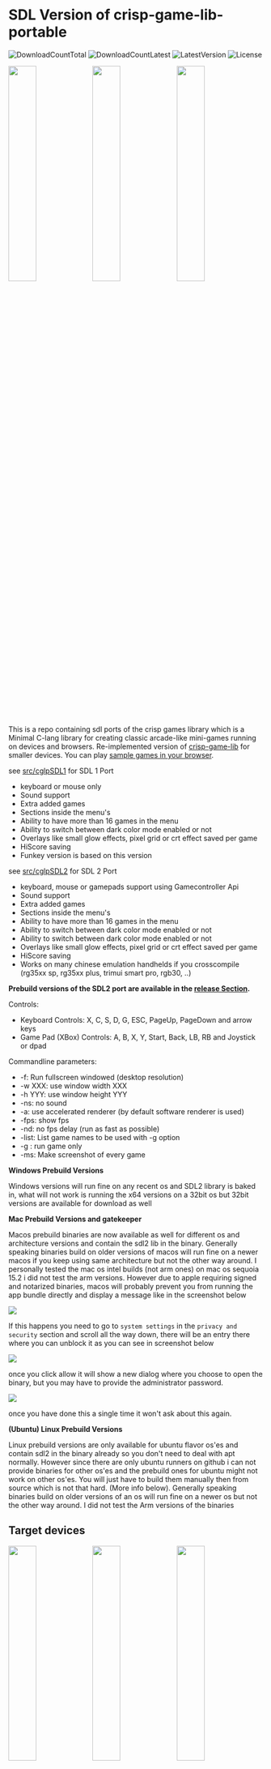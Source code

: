# SDL Version of crisp-game-lib-portable
![DownloadCountTotal](https://img.shields.io/github/downloads/joyrider3774/crisp-game-lib-portable-sdl/total?label=total%20downloads&style=plastic) ![DownloadCountLatest](https://img.shields.io/github/downloads/joyrider3774/crisp-game-lib-portable-sdl/latest/total?style=plastic) ![LatestVersion](https://img.shields.io/github/v/tag/joyrider3774/crisp-game-lib-portable-sdl?label=Latest%20version&style=plastic) ![License](https://img.shields.io/github/license/joyrider3774/crisp-game-lib-portable-sdl?style=plastic)

<img src="./docs/screenshotFunkeyRgnano.gif" width="33%"><img src="./docs/screenshotRGB30.gif" width="33%"><img src="./docs/screenshotTrimuiSmartPro.gif" width="33%">

This is a repo containing sdl ports of the crisp games library which is a Minimal C-lang library for creating classic arcade-like mini-games running on devices and browsers. 
Re-implemented version of [crisp-game-lib](https://github.com/abagames/crisp-game-lib) for smaller devices. You can play [sample games in your browser](https://abagames.github.io/crisp-game-lib-portable/build/).



see [src/cglpSDL1](https://github.com/joyrider3774/crisp-game-lib-portable-sdl/tree/main/src/cglpSDL1) for SDL 1 Port
- keyboard or mouse only
- Sound support
- Extra added games
- Sections inside the menu's
- Ability to have more than 16 games in the menu
- Ability to switch between dark color mode enabled or not
- Overlays like small glow effects, pixel grid or crt effect saved per game
- HiScore saving
- Funkey version is based on this version
  
see [src/cglpSDL2](https://github.com/joyrider3774/crisp-game-lib-portable-sdl/tree/main/src/cglpSDL2) for SDL 2 Port
- keyboard, mouse or gamepads support using Gamecontroller Api
- Sound support
- Extra added games
- Sections inside the menu's
- Ability to have more than 16 games in the menu
- Ability to switch between dark color mode enabled or not
- Ability to switch between dark color mode enabled or not
- Overlays like small glow effects, pixel grid or crt effect saved per game
- HiScore saving
- Works on many chinese emulation handhelds if you crosscompile (rg35xx sp, rg35xx plus, trimui smart pro, rgb30, ..)

**Prebuild versions of the SDL2 port are available in the [release Section](https://github.com/joyrider3774/crisp-game-lib-portable-sdl/releases/latest/).**

Controls:
- Keyboard Controls: X, C, S, D, G, ESC, PageUp, PageDown and arrow keys
- Game Pad (XBox) Controls: A, B, X, Y, Start, Back, LB, RB and Joystick or dpad

Commandline parameters:
- -f: Run fullscreen windowed (desktop resolution)
- -w XXX: use window width XXX
- -h YYY: use window height YYY
- -ns: no sound
- -a: use accelerated renderer (by default software renderer is used)
- -fps: show fps
- -nd: no fps delay (run as fast as possible)
- -list: List game names to be used with -g option
- -g <GAMENAME>: run game <GAMENAME> only
- -ms: Make screenshot of every game

**Windows Prebuild Versions**

Windows versions will run fine on any recent os and SDL2 library is baked in, what will not work is running the x64 versions on a 32bit os but 32bit versions are available for download as well

**Mac Prebuild Versions and gatekeeper**

Macos prebuild binaries are now available as well for different os and architecture versions and contain the sdl2 lib in the binary. Generally speaking binaries build on older versions of macos will run
fine on a newer macos if you keep using same architecture but not the other way around. I personally tested the mac os intel builds (not arm ones) on mac os sequoia 15.2 i did not test the arm versions.
However due to apple requiring signed and notarized binaries, macos will probably prevent you from running the app bundle directly and display a message like in the screenshot below

<img src="meta/mac_gatekeeper1.png">

If this happens you need to go to `system settings` in the `privacy and security` section and scroll all the way down, there will be an entry there where you can unblock it as you can see in 
screenshot below

<img src="meta/mac_gatekeeper2.png">

once you click allow it will show a new dialog where you choose to open the binary, but you may have to provide the administrator password. 

<img src="meta/mac_gatekeeper3.png">

once you have done this a single time it won't ask about this again.

**(Ubuntu) Linux Prebuild Versions**

Linux prebuild versions are only available for ubuntu flavor os'es and contain sdl2 in the binary already so you don't need to deal with apt normally. However since there are only ubuntu runners on github i can not provide binaries for other
os'es and the prebuild ones for ubuntu might not work on other os'es. You will just have to build them manually then from source which is not that hard. (More info below). Generally speaking binaries build on older versions of an os will run
fine on a newer os but not the other way around. I did not test the Arm versions of the binaries

## Target devices

<img src="./docs/screenshotM5StickCPlus.gif" width="33%"><img src="./docs/screenshotPlaydate.gif" width="33%"><img src="./docs/screenshotPyBadge.gif" width="33%">


- [M5StickC PLUS](https://docs.m5stack.com/en/core/m5stickc_plus)
- [M5Stack BASIC](http://docs.m5stack.com/en/core/basic)
- [Playdate](https://play.date/) (Download [crisp-games.pdx.zip](https://abagames.github.io/crisp-game-lib-portable/crisp-games.pdx.zip) and sideload a game.)
- [Adafruit PyBadge](https://learn.adafruit.com/adafruit-pybadge)
- [Arduboy](https://www.arduboy.com/)
- [ESP32-2432S028R](https://ja.aliexpress.com/item/1005004502250619.html)
- [ESPboy](https://www.espboy.com/)
- [Funkey](https://www.funkey-project.com/)
- [RG Nano](https://anbernic.com/products/rg-nano)
- [SDL 1 or 2 supported device](https://www.libsdl.org/)

## Sample game codes and reference

- [Sample game codes](https://github.com/abagames/crisp-game-lib-portable/tree/main/src/games)
- Reference
  - [Functions and variables](https://abagames.github.io/crisp-game-lib-portable/ref_document/html/cglp_8c.html)
  - [Structs and macros](https://abagames.github.io/crisp-game-lib-portable/ref_document/html/cglp_8h.html)
  - [2d vector functions](https://abagames.github.io/crisp-game-lib-portable/ref_document/html/vector_8c.html) ([macros](https://abagames.github.io/crisp-game-lib-portable/ref_document/html/vector_8h.html))

## How to write your own game

1. Copy [game_Template.c](https://raw.githubusercontent.com/abagames/crisp-game-lib-portable/main/src/games/game_Template.c) to `game[your game name].c`

1. Comment out other games in [menuGameList.c](https://github.com/abagames/crisp-game-lib-portable/blob/main/src/lib/menuGameList.c) and add `void addGame[your game name]();` and `addGame[your game name]()`

   ```
   ...(snip)...
   void addGameReflector();
   void addGame[your game name]();

   void addGames() {
     /*addGameThunder();
     ...(snip)...
     addGameReflector();*/
     addGame[your game name]();
   }
   ```

1. Write your own game in `game[your game name].c` and rename `void addGame_Template() {` to `void addGame[your game name]() {`

1. [Build for browser](#browser) and debug

1. Once the game is complete, revert other games that were commented out in [menuGameList.c](https://github.com/abagames/crisp-game-lib-portable/blob/main/src/lib/menuGameList.c) and build it for other devices

## Build for [target device]

### M5StickCPlus, M5Stack, PyBadge

1. Install [LovyanGFX library](https://github.com/lovyan03/LovyanGFX)

1. Create `cglp[target device]/` directory (e.g. `cglpM5StickCPlus/`)

1. Copy `cglp[target device].ino`, [./src/lib/\*](https://github.com/abagames/crisp-game-lib-portable/tree/main/src/lib) and [./src/games/\*](https://github.com/abagames/crisp-game-lib-portable/tree/main/src/games) files to the directory

   - [cglpM5StickCPlus.ino](https://github.com/abagames/crisp-game-lib-portable/blob/main/src/cglpM5StickCPlus/cglpM5StickCPlus.ino)
   - [cglpM5Stack.ino](https://gist.github.com/obono/1606cf8a8a4e9c9f97de4ebebad3460a) (ported by [OBONO](https://github.com/obono))
   - [cglpPyBadge.ino](https://github.com/abagames/crisp-game-lib-portable/blob/main/src/cglpPyBadge/cglpPyBadge.ino)

1. Verify and upload `cglp[target device].ino` with [Arduino IDE](https://www.arduino.cc/en/software)

### Playdate

1. Copy [./src/cglpPlaydate](https://github.com/abagames/crisp-game-lib-portable/tree/main/src/cglpPlaydate) directory

1. Create `cglpPlaydate/build` directory

1. Move to `cglpPlaydate/build` directory and `cmake ..`

1. Open `crisp-game-lib-portable.sln` with Visual Studio

1. Build the solution (see [Building for the Simulator using Visual Studio](https://sdk.play.date/2.3.1/Inside%20Playdate%20with%20C.html#_building_for_the_simulator_using_visual_studio))

1. See also [Building for the Playdate using NMake](https://sdk.play.date/2.3.1/Inside%20Playdate%20with%20C.html#_building_for_the_playdate_using_nmake)

### Arduboy

Note: Some features are limited due to device resource limitations.

- [crisp-game-lib-arduboy](https://github.com/obono/crisp-game-lib-arduboy) (ported by [OBONO](https://github.com/obono))

### ESP32-2432S028R

- [cglp-dentaroUI](https://github.com/dentaro/cglp-dentaroUI) (ported by [dentaro](https://github.com/dentaro))

### ESPboy

- [cglpESPboy](https://github.com/ESPboy-edu/ESPboy_crisp-game-lib-portable/tree/main/cglpESPboy) (ported by [ESPboy](https://github.com/ESPboy-edu))

### Funkey or RG-Nano

- [cglpFunkey](https://github.com/joyrider3774/crisp-game-lib-portable-funkey) (ported by [Joyrider3774](https://github.com/joyrider3774))

### Any Device supporting SDL1 or SDL2

1. (Cross)compile using provided `Makefile` by running `make -f ./src/cglpSDL2/Makefile` or `make -f ./src/cglpSDL1/Makefile` in rootfolder of this repo

1. Checkout `binary --help` for information on commandline parameters

- SDL2 port supports game controllers SDL1 port only keyboard

- ported by [Joyrider3774](https://github.com/joyrider3774)

### Browser

1. Install [Emscripten](https://emscripten.org/)

1. Run `dev` npm script to start the dev server and watch [js files](https://github.com/abagames/crisp-game-lib-portable/tree/main/src/browser)

1. Run `dev_c` npm script to watch [c files](https://github.com/abagames/crisp-game-lib-portable/tree/main/src/lib) and build [wasm files](https://github.com/abagames/crisp-game-lib-portable/tree/main/public/wasm)

## How to operate

### Back to the game selection menu

- Hold down the A button and press the B button (M5StickCPlus, M5Stack)
- Press the SELECT button (PyBadge)
- Press A, B, Up and Right buttons simultaneously (Playdate)
- Press the X key while holding down the up and down arrow keys (Browser)
- Press ESC on SDL Ports

### Toggle sound on/off

- Press the B button (M5StickCPlus)
- Press the C Button (M5Stack)
- Press the START button (PyBadge)
- Press the Z key while holding down the up and down arrow keys (Browser)

### Key assignment on SDL Ports

- (A) X key, (B) C key, (left/right/up/down) arrow keys

### Key assignment on browser

- (A) X key, (B) Z key, (left/right/up/down) arrow keys

## How to port the library to other devices

The source codes for [library](https://github.com/abagames/crisp-game-lib-portable/tree/main/src/lib) and [games](https://github.com/abagames/crisp-game-lib-portable/tree/main/src/games) are written device-independent. Besides, you need to implement device-dependent code for the following functions:

- Device initialization function (e.g. `setup()` in Arduino) that calls `initGame()`

- Frame update function (e.g. `loop()` in Arduino) that calls `setButtonState()` and `updateFrame()`

  - The state of the button press must be notified to the library with the `setButtonState()`

- Drawing and audio processing functions that are defined in [machineDependent.h](https://github.com/abagames/crisp-game-lib-portable/blob/main/src/lib/machineDependent.h)
  - `md_getAudioTime()` function should return the audio timer value in seconds
  - `md_playTone(float freq, float duration, float when)` function should play a tone with `freq` frequency, `duration` length (in seconds) and staring from `when` seconds on the audio timer
  - `md_drawCharacter(unsigned char grid[CHARACTER_HEIGHT][CHARACTER_WIDTH][3], float x, float y, int hash)` function should draw the pixel art defined by `grid[y][x][r, g, b]` at position (x, y). Since `hash` will be the same for the same pixel art, you can cache pixel art images using `hash` as an index and avoid redrawing the same image

Sample device-dependent codes are [cglpM5StickCPlus.ino](https://github.com/abagames/crisp-game-lib-portable/blob/main/src/cglpM5StickCPlus/cglpM5StickCPlus.ino) and [cglpPyBadge.ino](https://github.com/abagames/crisp-game-lib-portable/blob/main/src/cglpPyBadge/cglpPyBadge.ino).

## Porting games from crisp-game-lib using an AI chatbot

You can use an AI chatbot to port game source code for crisp-game-lib to crisp-game-lib-portable. By providing the [prompt](./convert_prompt/prompt.txt) and [set of files](./convert_prompt/knowledge/) to the chatbot, you can obtain the code ported to the C language. I have tried this using [Claude 3 Opus](https://www.anthropic.com/news/claude-3-family), but it is expected to work to some extent with other LLMs as well. The ported code is not perfect, so it needs to be manually checked and corrected.
